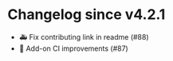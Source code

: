 # Changelog since v4.2.1
- 🚑 Fix contributing link in readme (#88) 
- 🚀 Add-on CI improvements (#87) 
